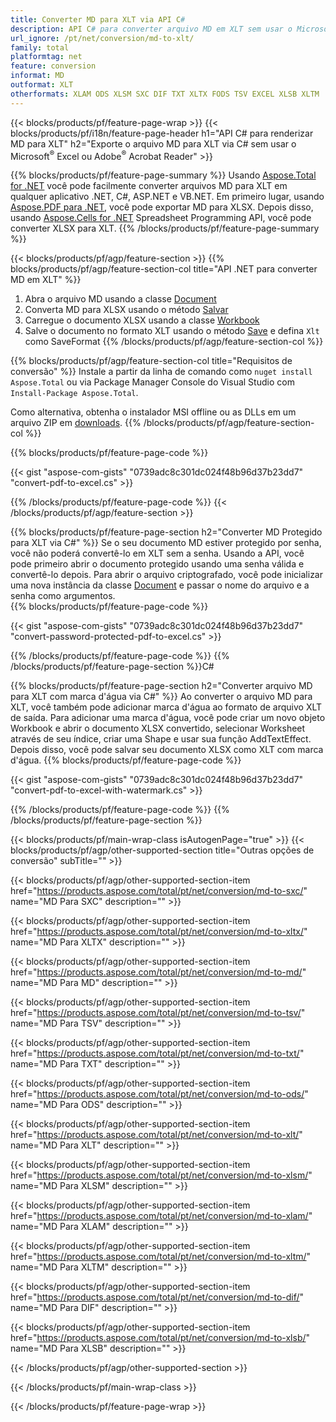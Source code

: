 ```yaml
---
title: Converter MD para XLT via API C#
description: API C# para converter arquivo MD em XLT sem usar o Microsoft Excel ou Adobe Reader
url_ignore: /pt/net/conversion/md-to-xlt/
family: total
platformtag: net
feature: conversion
informat: MD
outformat: XLT
otherformats: XLAM ODS XLSM SXC DIF TXT XLTX FODS TSV EXCEL XLSB XLTM
---
```

{{< blocks/products/pf/feature-page-wrap >}}
{{< blocks/products/pf/i18n/feature-page-header h1="API C# para renderizar MD para XLT" h2="Exporte o arquivo MD para XLT via C# sem usar o Microsoft<sup>&reg;</sup> Excel ou Adobe<sup>&reg;</sup> Acrobat Reader" >}}

{{% blocks/products/pf/feature-page-summary %}}
Usando [Aspose.Total for .NET](https://products.aspose.com/total/net/) você pode facilmente converter arquivos MD para XLT em qualquer aplicativo .NET, C#, ASP.NET e VB.NET. Em primeiro lugar, usando [Aspose.PDF para .NET](https://products.aspose.com/pdf/net/), você pode exportar MD para XLSX. Depois disso, usando [Aspose.Cells for .NET](https://products.aspose.com/cells/net/) Spreadsheet Programming API, você pode converter XLSX para XLT.
{{% /blocks/products/pf/feature-page-summary  %}}

{{< blocks/products/pf/agp/feature-section >}}
{{% blocks/products/pf/agp/feature-section-col title="API .NET para converter MD em XLT" %}}
1. Abra o arquivo MD usando a classe [Document](https://reference.aspose.com/pdf/net/aspose.pdf/document)
2. Converta MD para XLSX usando o método [Salvar](https://reference.aspose.com/pdf/net/aspose.pdf.document/save/methods/5)
3. Carregue o documento XLSX usando a classe [Workbook](https://reference.aspose.com/cells/net/aspose.cells/workbook)
4. Salve o documento no formato XLT usando o método [Save](https://reference.aspose.com/cells/net/aspose.cells.workbook/save/methods/4) e defina `Xlt` como SaveFormat
{{% /blocks/products/pf/agp/feature-section-col %}}

{{% blocks/products/pf/agp/feature-section-col title="Requisitos de conversão" %}}
Instale a partir da linha de comando como ```nuget install Aspose.Total``` ou via Package Manager Console do Visual Studio com ```Install-Package Aspose.Total```.

Como alternativa, obtenha o instalador MSI offline ou as DLLs em um arquivo ZIP em [downloads](https://downloads.aspose.com/total/net).
{{% /blocks/products/pf/agp/feature-section-col %}}

{{% blocks/products/pf/feature-page-code %}}

{{< gist "aspose-com-gists" "0739adc8c301dc024f48b96d37b23dd7" "convert-pdf-to-excel.cs" >}}


{{% /blocks/products/pf/feature-page-code %}}
{{< /blocks/products/pf/agp/feature-section >}}

{{% blocks/products/pf/feature-page-section  h2="Converter MD Protegido para XLT via C#" %}}
Se o seu documento MD estiver protegido por senha, você não poderá convertê-lo em XLT sem a senha. Usando a API, você pode primeiro abrir o documento protegido usando uma senha válida e convertê-lo depois. Para abrir o arquivo criptografado, você pode inicializar uma nova instância da classe [Document](https://reference.aspose.com/pdf/net/aspose.pdf/document) e passar o nome do arquivo e a senha como argumentos.  
{{% blocks/products/pf/feature-page-code %}}

{{< gist "aspose-com-gists" "0739adc8c301dc024f48b96d37b23dd7" "convert-password-protected-pdf-to-excel.cs" >}}

{{% /blocks/products/pf/feature-page-code  %}}
{{% /blocks/products/pf/feature-page-section %}}C#

{{% blocks/products/pf/feature-page-section  h2="Converter arquivo MD para XLT com marca d'água via C#" %}}
Ao converter o arquivo MD para XLT, você também pode adicionar marca d'água ao formato de arquivo XLT de saída. Para adicionar uma marca d'água, você pode criar um novo objeto Workbook e abrir o documento XLSX convertido, selecionar Worksheet através de seu índice, criar uma Shape e usar sua função AddTextEffect. Depois disso, você pode salvar seu documento XLSX como XLT com marca d'água. 
{{% blocks/products/pf/feature-page-code %}}

{{< gist "aspose-com-gists" "0739adc8c301dc024f48b96d37b23dd7" "convert-pdf-to-excel-with-watermark.cs" >}}

{{% /blocks/products/pf/feature-page-code  %}}
{{% /blocks/products/pf/feature-page-section %}}

{{< blocks/products/pf/main-wrap-class isAutogenPage="true" >}}
{{< blocks/products/pf/agp/other-supported-section title="Outras opções de conversão" subTitle="" >}}

{{< blocks/products/pf/agp/other-supported-section-item href="https://products.aspose.com/total/pt/net/conversion/md-to-sxc/" name="MD Para SXC" description="" >}}

{{< blocks/products/pf/agp/other-supported-section-item href="https://products.aspose.com/total/pt/net/conversion/md-to-xltx/" name="MD Para XLTX" description="" >}}

{{< blocks/products/pf/agp/other-supported-section-item href="https://products.aspose.com/total/pt/net/conversion/md-to-md/" name="MD Para MD" description="" >}}

{{< blocks/products/pf/agp/other-supported-section-item href="https://products.aspose.com/total/pt/net/conversion/md-to-tsv/" name="MD Para TSV" description="" >}}

{{< blocks/products/pf/agp/other-supported-section-item href="https://products.aspose.com/total/pt/net/conversion/md-to-txt/" name="MD Para TXT" description="" >}}

{{< blocks/products/pf/agp/other-supported-section-item href="https://products.aspose.com/total/pt/net/conversion/md-to-ods/" name="MD Para ODS" description="" >}}

{{< blocks/products/pf/agp/other-supported-section-item href="https://products.aspose.com/total/pt/net/conversion/md-to-xlt/" name="MD Para XLT" description="" >}}

{{< blocks/products/pf/agp/other-supported-section-item href="https://products.aspose.com/total/pt/net/conversion/md-to-xlsm/" name="MD Para XLSM" description="" >}}

{{< blocks/products/pf/agp/other-supported-section-item href="https://products.aspose.com/total/pt/net/conversion/md-to-xlam/" name="MD Para XLAM" description="" >}}

{{< blocks/products/pf/agp/other-supported-section-item href="https://products.aspose.com/total/pt/net/conversion/md-to-xltm/" name="MD Para XLTM" description="" >}}

{{< blocks/products/pf/agp/other-supported-section-item href="https://products.aspose.com/total/pt/net/conversion/md-to-dif/" name="MD Para DIF" description="" >}}

{{< blocks/products/pf/agp/other-supported-section-item href="https://products.aspose.com/total/pt/net/conversion/md-to-xlsb/" name="MD Para XLSB" description="" >}}



{{< /blocks/products/pf/agp/other-supported-section >}}

{{< /blocks/products/pf/main-wrap-class >}}

{{< /blocks/products/pf/feature-page-wrap >}}